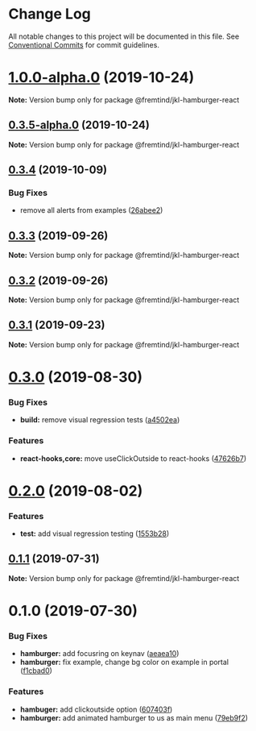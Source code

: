 # Change Log

All notable changes to this project will be documented in this file.
See [Conventional Commits](https://conventionalcommits.org) for commit guidelines.

# [1.0.0-alpha.0](https://github.com/fremtind/jokul/compare/@fremtind/jkl-hamburger-react@0.3.5-alpha.0...@fremtind/jkl-hamburger-react@1.0.0-alpha.0) (2019-10-24)

**Note:** Version bump only for package @fremtind/jkl-hamburger-react





## [0.3.5-alpha.0](https://github.com/fremtind/jokul/compare/@fremtind/jkl-hamburger-react@0.3.4...@fremtind/jkl-hamburger-react@0.3.5-alpha.0) (2019-10-24)

**Note:** Version bump only for package @fremtind/jkl-hamburger-react





## [0.3.4](https://github.com/fremtind/jokul/compare/@fremtind/jkl-hamburger-react@0.3.3...@fremtind/jkl-hamburger-react@0.3.4) (2019-10-09)


### Bug Fixes

* remove all alerts from examples ([26abee2](https://github.com/fremtind/jokul/commit/26abee2))





## [0.3.3](https://github.com/fremtind/jokul/compare/@fremtind/jkl-hamburger-react@0.3.2...@fremtind/jkl-hamburger-react@0.3.3) (2019-09-26)

**Note:** Version bump only for package @fremtind/jkl-hamburger-react





## [0.3.2](https://github.com/fremtind/jokul/compare/@fremtind/jkl-hamburger-react@0.3.1...@fremtind/jkl-hamburger-react@0.3.2) (2019-09-26)

**Note:** Version bump only for package @fremtind/jkl-hamburger-react





## [0.3.1](https://github.com/fremtind/jokul/compare/@fremtind/jkl-hamburger-react@0.3.0...@fremtind/jkl-hamburger-react@0.3.1) (2019-09-23)

**Note:** Version bump only for package @fremtind/jkl-hamburger-react





# [0.3.0](https://github.com/fremtind/jokul/compare/@fremtind/jkl-hamburger-react@0.2.0...@fremtind/jkl-hamburger-react@0.3.0) (2019-08-30)


### Bug Fixes

* **build:** remove visual regression tests ([a4502ea](https://github.com/fremtind/jokul/commit/a4502ea))


### Features

* **react-hooks,core:** move useClickOutside to react-hooks ([47626b7](https://github.com/fremtind/jokul/commit/47626b7))





# [0.2.0](https://github.com/fremtind/jokul/compare/@fremtind/jkl-hamburger-react@0.1.1...@fremtind/jkl-hamburger-react@0.2.0) (2019-08-02)


### Features

* **test:** add visual regression testing ([1553b28](https://github.com/fremtind/jokul/commit/1553b28))





## [0.1.1](https://github.com/fremtind/jokul/compare/@fremtind/jkl-hamburger-react@0.1.0...@fremtind/jkl-hamburger-react@0.1.1) (2019-07-31)

**Note:** Version bump only for package @fremtind/jkl-hamburger-react





# 0.1.0 (2019-07-30)


### Bug Fixes

* **hamburger:** add focusring on keynav ([aeaea10](https://github.com/fremtind/jokul/commit/aeaea10))
* **hamburger:** fix example, change bg color on example in portal ([f1cbad0](https://github.com/fremtind/jokul/commit/f1cbad0))


### Features

* **hambuger:** add clickoutside option ([607403f](https://github.com/fremtind/jokul/commit/607403f))
* **hamburger:** add animated hamburger to us as main menu ([79eb9f2](https://github.com/fremtind/jokul/commit/79eb9f2))
